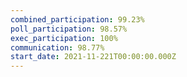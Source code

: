 ```yaml
---
combined_participation: 99.23%
poll_participation: 98.57%
exec_participation: 100%
communication: 98.77%
start_date: 2021-11-221T00:00:00.000Z
---
```

